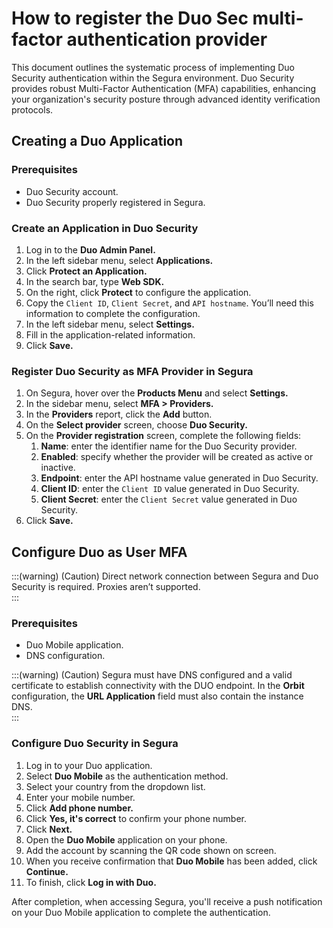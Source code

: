 # How to register the Duo Sec multi-factor authentication provider

This document outlines the systematic process of implementing Duo Security authentication within the Segura environment. Duo Security provides robust Multi-Factor Authentication (MFA) capabilities, enhancing your organization's security posture through advanced identity verification protocols.

## Creating a Duo Application

### Prerequisites

* Duo Security account.  
* Duo Security properly registered in Segura.

### Create an Application in Duo Security

1. Log in to the **Duo Admin Panel.**  
2. In the left sidebar menu, select **Applications.**  
3. Click **Protect an Application.**  
4. In the search bar, type **Web SDK.**  
5. On the right, click **Protect** to configure the application.  
6. Copy the `Client ID`, `Client Secret`, and `API hostname`. You’ll need this information to complete the configuration.  
7. In the left sidebar menu, select **Settings.**  
8. Fill in the application-related information.  
9. Click **Save.**

### Register Duo Security as MFA Provider in Segura

1. On Segura, hover over the **Products Menu** and select **Settings.**  
2. In the sidebar menu, select **MFA \> Providers.**  
3. In the **Providers** report, click the **Add** button.  
4. On the **Select provider** screen, choose **Duo Security.**  
5. On the **Provider registration** screen, complete the following fields:  
   1. **Name**: enter the identifier name for the Duo Security provider.  
   2. **Enabled**: specify whether the provider will be created as active or inactive.  
   3. **Endpoint**: enter the API hostname value generated in Duo Security.  
   4. **Client ID**: enter the `Client ID` value generated in Duo Security.  
   5. **Client Secret**: enter the `Client Secret` value generated in Duo Security.  
6. Click **Save.**

## Configure Duo as User MFA

:::(warning) (Caution)
Direct network connection between Segura and Duo Security is required. Proxies aren’t supported.  
:::

### Prerequisites

* Duo Mobile application.  
* DNS configuration.

:::(warning) (Caution)
Segura must have DNS configured and a valid certificate to establish connectivity with the DUO endpoint. In the **Orbit** configuration, the **URL Application** field must also contain the instance DNS.  
:::

### Configure Duo Security in Segura

1. Log in to your Duo application.  
2. Select **Duo Mobile** as the authentication method.  
3. Select your country from the dropdown list.  
4. Enter your mobile number.  
5. Click **Add phone number.**  
6. Click **Yes, it's correct** to confirm your phone number.  
7. Click **Next.**  
8. Open the **Duo Mobile** application on your phone.  
9. Add the account by scanning the QR code shown on screen.  
10. When you receive confirmation that **Duo Mobile** has been added, click **Continue.**  
11. To finish, click **Log in with Duo.**

After completion, when accessing Segura, you'll receive a push notification on your Duo Mobile application to complete the authentication.  